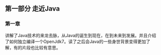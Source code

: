 ## 第一部分 走近Java
### 第一章
讲解了Java技术的来龙去脉，从Java的诞生到现在，在到未来到发展。并且介绍了如何独立编译一个OpenJdk7。读了之后会Java的一些身世背景变得更加了解，有的片段也比较有意思。